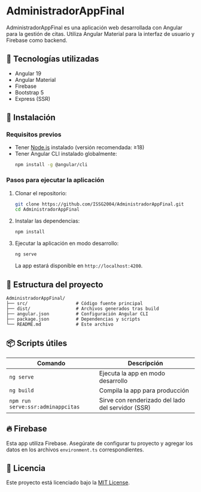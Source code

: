 # AdministradorAppFinal

AdministradorAppFinal es una aplicación web desarrollada con Angular para la gestión de citas. Utiliza Angular Material para la interfaz de usuario y Firebase como backend.

## 🧰 Tecnologías utilizadas

- Angular 19
- Angular Material
- Firebase
- Bootstrap 5
- Express (SSR)

## 🚀 Instalación

### Requisitos previos

- Tener [Node.js](https://nodejs.org/) instalado (versión recomendada: ≥18)
- Tener Angular CLI instalado globalmente:
  ```bash
  npm install -g @angular/cli
  ```

### Pasos para ejecutar la aplicación

1. Clonar el repositorio:
   ```bash
   git clone https://github.com/ISSG2004/AdministradorAppFinal.git
   cd AdministradorAppFinal
   ```

2. Instalar las dependencias:
   ```bash
   npm install
   ```

3. Ejecutar la aplicación en modo desarrollo:
   ```bash
   ng serve
   ```

   La app estará disponible en `http://localhost:4200`.

## 📁 Estructura del proyecto

```
AdministradorAppFinal/
├── src/                  # Código fuente principal
├── dist/                 # Archivos generados tras build
├── angular.json          # Configuración Angular CLI
├── package.json          # Dependencias y scripts
└── README.md             # Este archivo
```

## 📦 Scripts útiles

| Comando | Descripción |
|--------|-------------|
| `ng serve` | Ejecuta la app en modo desarrollo |
| `ng build` | Compila la app para producción |
| `npm run serve:ssr:adminappcitas` | Sirve con renderizado del lado del servidor (SSR) |

## 🔥 Firebase

Esta app utiliza Firebase. Asegúrate de configurar tu proyecto y agregar los datos en los archivos `environment.ts` correspondientes.

## 📄 Licencia

Este proyecto está licenciado bajo la [MIT License](LICENSE).
